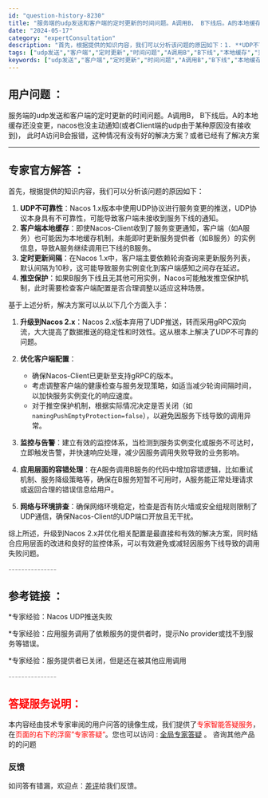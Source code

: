 ```yaml
---
id: "question-history-8230"
title: "服务端的udp发送和客户端的定时更新的时间问题。A调用B， B下线后。A的本地缓存还没变更，nacos也没"
date: "2024-05-17"
category: "expertConsultation"
description: "首先，根据提供的知识内容，我们可以分析该问题的原因如下：1. **UDP不可靠性**：Nacos 1.x版本中使用UDP协议进行服务变更的推送，UDP协议本身具有不可靠性，可能导致客户端未接收到服务下线的通知。2. **客户端本地缓存**：即使Nacos-Client收到了服务变更通知，客户端（如A"
tags: ["udp发送","客户端","定时更新","时间问题","A调用B","B下线","本地缓存","变更","主动通知","Client端","接收","报错","解决方案"]
keywords: ["udp发送","客户端","定时更新","时间问题","A调用B","B下线","本地缓存","变更","主动通知","Client端","接收","报错","解决方案"]
---
```


## 用户问题 ： 
 服务端的udp发送和客户端的定时更新的时间问题。A调用B， B下线后。A的本地缓存还没变更，nacos也没主动通知(或者Client端的udp由于某种原因没有接收到)， 此时A访问B会报错，这种情况有没有好的解决方案？或者已经有了解决方案  

---------------
## 专家官方解答 ：

首先，根据提供的知识内容，我们可以分析该问题的原因如下：

1. **UDP不可靠性**：Nacos 1.x版本中使用UDP协议进行服务变更的推送，UDP协议本身具有不可靠性，可能导致客户端未接收到服务下线的通知。
2. **客户端本地缓存**：即使Nacos-Client收到了服务变更通知，客户端（如A服务）也可能因为本地缓存机制，未能即时更新服务提供者（如B服务）的实例信息，导致A服务继续调用已下线的B服务。
3. **定时更新间隔**：在Nacos 1.x中，客户端主要依赖轮询查询来更新服务列表，默认间隔为10秒，这可能导致服务实例变化到客户端感知之间存在延迟。
4. **推空保护**：如果B服务下线且无其他可用实例，Nacos可能触发推空保护机制，此时需要检查客户端配置是否合理调整以适应这种场景。

基于上述分析，解决方案可以从以下几个方面入手：

1. **升级到Nacos 2.x**：Nacos 2.x版本弃用了UDP推送，转而采用gRPC双向流，大大提高了数据推送的稳定性和时效性。这从根本上解决了UDP不可靠的问题。

2. **优化客户端配置**：
   - 确保Nacos-Client已更新至支持gRPC的版本。
   - 考虑调整客户端的健康检查与服务发现策略，如适当减少轮询间隔时间，以加快服务实例变化的响应速度。
   - 对于推空保护机制，根据实际情况决定是否关闭（如`namingPushEmptyProtection=false`），以避免因服务下线导致的调用异常。

3. **监控与告警**：建立有效的监控体系，当检测到服务实例变化或服务不可达时，立即触发告警，并快速响应处理，减少因服务调用失败导致的业务影响。

4. **应用层面的容错处理**：在A服务调用B服务的代码中增加容错逻辑，比如重试机制、服务降级策略等，确保在B服务短暂不可用时，A服务能正常处理请求或返回合理的错误信息给用户。

5. **网络与环境排查**：确保网络环境稳定，检查是否有防火墙或安全组规则限制了UDP通信，确保Nacos-Client的UDP端口开放且无干扰。

综上所述，升级到Nacos 2.x并优化相关配置是最直接和有效的解决方案，同时结合应用层面的改进和良好的监控体系，可以有效避免或减轻因服务下线导致的调用失败问题。


<font color="#949494">---------------</font> 


## 参考链接 ：

*专家经验：Nacos UDP推送失败 
 
 *专家经验：应用服务调用了依赖服务的提供者时，提示No provider或找不到服务等错误。 
 
 *专家经验：服务提供者已关闭，但是还在被其他应用调用 


 <font color="#949494">---------------</font> 
 


## <font color="#FF0000">答疑服务说明：</font> 

本内容经由技术专家审阅的用户问答的镜像生成，我们提供了<font color="#FF0000">专家智能答疑服务</font>，在<font color="#FF0000">页面的右下的浮窗”专家答疑“</font>。您也可以访问 : [全局专家答疑](https://answer.opensource.alibaba.com/docs/intro) 。 咨询其他产品的的问题

### 反馈
如问答有错漏，欢迎点：[差评](https://ai.nacos.io/user/feedbackByEnhancerGradePOJOID?enhancerGradePOJOId=13582)给我们反馈。
